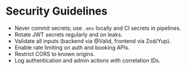 # Security Guidelines

- Never commit secrets; use `.env` locally and CI secrets in pipelines.
- Rotate JWT secrets regularly and on leaks.
- Validate all inputs (backend via @Valid, frontend via Zod/Yup).
- Enable rate limiting on auth and booking APIs.
- Restrict CORS to known origins.
- Log authentication and admin actions with correlation IDs.

